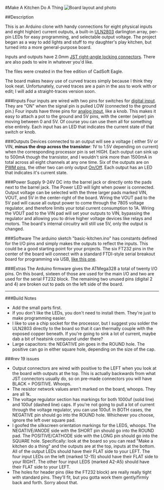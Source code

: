 #Make A Kitchen Do A Thing
![Board layout and photo](http://dl.dropbox.com/u/126001/circuits/kitchen-layout_and_board.jpg)


##Description

This is an Arduino clone with handy connections for eight physical inputs and eight high(er) current outputs, a built-in [ULN2803](http://www.ti.com/lit/ds/symlink/uln2803a.pdf) darlington array, per-pin LEDs for easy programming, and selectable output voltage.  The project began as a way to add lights and stuff to my daughter's play kitchen, but turned into a more general-purpose board.

Inputs and outputs have 2.0mm [JST right-angle locking connectors](http://media.digikey.com/pdf/Data%20Sheets/JST%20PDFs/PH%20Series.pdf).  There are also pads to wire in whatever you'd like.

The files were created in the free edition of CadSoft Eagle.

The board makes heavy use of curved traces simply because I think they look neat.  Unfortunately, curved traces are a pain in the ass to work with or edit;   I will add a straight-traces version soon.

###Inputs
Four inputs are wired with two pins for switches for [digital input](http://arduino.cc/en/Reference/digitalRead).  They are "ON" when the signal pin is pulled LOW (connected to the ground pin.) Four inputs have three pins for [analog input](http://arduino.cc/en/Reference/analogRead), like a knob.  This makes it easy to attach a pot to the ground and 5V pins, with the center (wiper) pin moving between 0 and 5V.  Of course you can use them all for something else entirely.  Each input has an LED that indicates the current state of that switch or knob.

###Outputs
Devices connected to an output will see a voltage ( either 5V or VIN, **minus the drop across the transistor**: 1V to 1.5V depending on current) when the corresponding processor pin is set HIGH.  Each output can sink up to 500mA though the transistor, and I wouldn't sink more than 1500mA in total across all eight channels at any one time.  Six of the outputs are on [PWM pins](http://arduino.cc/en/Reference/analogWrite), the other two can only output [On/Off](http://arduino.cc/en/Reference/digitalWrite).  Each output has an LED that indicates it's current state.

###Power
Supply 9-24V DC into the barrel jack or directly onto the pads next to the barrel jack.  The Power LED will light when power is connected.
Output voltage can be selected with the three larger pads marked VIN, VOUT, and 5V in the center-right of the board.
Wiring the VOUT pad to the 5V pad will cause all output power to come through the 7805 voltage regulator, and therefore limits your total current consumption to 1A.
Wiring the VOUT pad to the VIN pad will set your outputs to VIN, bypassing the regulator and allowing you to drive higher voltage devices like relays and motors.  The board's internal circuitry will still use 5V, only the output is changed.

###Software
The arduino sketch "basic-kitchen.ino" has constants defined for the I/O pins and simply makes the outputs to reflect the inputs.  This could be a good starting point for your projects.
The six FT232 pins in the center of the board will connect with a standard FTDI-style serial breakout board for programming via USB, [like this one](http://www.sparkfun.com/products/9716).

###Extras
The Arduino firmware gives the ATMega328 a total of twenty I/O pins.  On this board, sixteen of those are used for the main I/O and two are used for the serial FT232 block.  The remaining two unused pins (digital 2 and 4) are broken out to pads on the left side of the board.

----

###Build Notes
* Add the small parts first.
* If you don't like the LEDs, you don't need to install them.   They're just to make programming easier.
* I like to use a chip socket for the processor, but I suggest you solder the ULN2803 directly to the board so that it can thermally couple with the exposed copper beneath.  If you're going to sink a lot of current, maybe dab a bit of heatsink compound under there?
* Large capacitors:  the NEGATIVE pin goes in the ROUND hole.  The positive can go in either square hole, depending on the size of the cap.

###rev 19 issues
* Output connectors are wired with positive to the LEFT when you look at the board with outputs at the top.  This is actually backwards from what JST connectors usually do, so on pre-made connectors you will have BLACK = POSITIVE.  Whoops.
* The resistor network values aren't marked on the board, whoops.  They are all 1k.
* The voltage regulator section has markings for both 1000uf (solid line) and 100uf (dashed line) caps. If you're not going to pull a lot of current through the voltage regulator, you can use 100uf.  In BOTH cases, the NEGATIVE pin should go into the ROUND hole.  Whichever you choose, ignore the left over square pad.
* I goofed the silkscreen orientation markings for the LEDS, whoops.  The NEGATIVE/ANODE side with the SHORT pin should go into the ROUND pad.  The POSITIVE/CATHODE side with the LONG pin should go into the SQUARE hole.
Specifically: look at the board so you can read "Make a kitchen do a thing" and the outputs are at the top, inputs at the bottom.   All of the output LEDs should have their FLAT side to your LEFT.  The four input LEDs on the left (marked 12-15) should have their FLAT side to your RIGHT.  The other four input LEDS (marked A2-A5) should have their FLAT side to your LEFT.    
* The holes for header pins (like the FT232 block) are really really tight with standard pins.  They'll fit, but you gotta work them gently/firmly back and forth.  Sorry about that.
